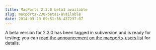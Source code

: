 ```yaml
---
title: MacPorts 2.3.0 beta1 available
slug: macports-230-beta1-available
date: 2014-03-20 09:51:36.437237-07
---
```


A beta version for 2.3.0 has been tagged in subversion and is ready for testing; you can [read the announcement on the macports-users list](https://lists.macosforge.org/pipermail/macports-users/2014-March/034923.html) for details.
